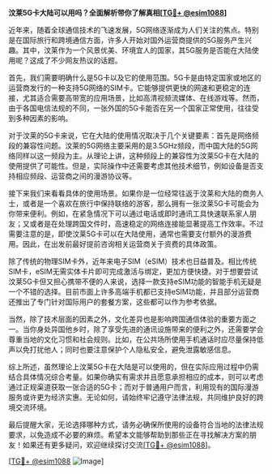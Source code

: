 **汶莱5G卡大陆可以用吗？全面解析带你了解真相[[TG💪+ @esim1088](https://t.me/s/esim1088)]**

近年来，随着全球通信技术的飞速发展，5G网络逐渐成为人们关注的焦点。特别是在国际旅行和跨境通信方面，许多人开始对国外运营商提供的5G服务产生兴趣。其中，汶莱作为一个风景优美、环境宜人的国家，其5G服务是否能在大陆使用呢？这成了不少网友热议的话题。

首先，我们需要明确什么是5G卡以及它的使用范围。5G卡是由特定国家或地区的运营商发行的一种支持5G网络的SIM卡。它能够提供更快的网速和更稳定的连接，尤其适合需要高带宽的应用场景，比如高清视频流媒体、在线游戏等。然而，由于各国电信法规的不同，一张外国的5G卡能否在另一个国家正常使用，往往受到多种因素的影响。

对于汶莱的5G卡来说，它在大陆的使用情况取决于几个关键要素：首先是网络频段的兼容性问题。汶莱的5G网络主要采用的是3.5GHz频段，而中国大陆的5G网络同样以这一频段为主。从理论上讲，这种频段上的兼容性为汶莱5G卡在大陆的使用提供了可能性。但是，实际操作中还需要考虑其他技术细节，例如设备是否支持相应频段、运营商之间的漫游协议等。

接下来我们来看看具体的使用场景。如果你是一位经常往返于汶莱和大陆的商务人士，或者是一个喜欢在旅行中保持联络的游客，那么拥有一张汶莱5G卡可能会为你带来便利。例如，在紧急情况下可以通过电话或即时通讯工具快速联系家人朋友；又或者是在处理跨国文件时，高速稳定的网络连接能显著提高工作效率。不过需要注意的是，即使汶莱5G卡可以在大陆使用，通常也需要支付额外的漫游费用。因此，在出发前最好提前咨询相关运营商关于资费的具体政策。

除了传统的物理SIM卡外，近年来电子SIM（eSIM）技术也日益普及。相比传统SIM卡，eSIM无需实体卡片即可完成激活与绑定，更加方便快捷。对于想要尝试汶莱5G卡但又担心携带不便的人来说，选择一款支持eSIM功能的智能手机无疑是一个不错的选择。目前市面上许多高端手机都已支持eSIM功能，并且部分运营商还推出了专门针对国际用户的套餐方案，这些都可以作为参考依据。

当然，除了技术层面的因素之外，文化差异也是影响跨国通信体验的重要方面之一。当你身处异国他乡时，除了享受先进的通讯设施带来的便利之外，还需要学会尊重当地的文化习惯和社会规则。比如，在公共场所使用手机通话时应尽量保持低声以免打扰他人；同时也要注意保护个人隐私安全，避免泄露敏感信息。

综上所述，虽然理论上汶莱5G卡在大陆是可以使用的，但在实际应用过程中仍需结合具体情况综合考量。如果你确实有需求并且愿意承担相应的成本，则可以考虑通过正规渠道获取一张合适的5G卡；而对于普通用户而言，利用现有的国际漫游服务或许更为经济实惠。无论如何，请始终牢记遵守法律法规，共同维护良好的跨境交流环境。

最后提醒大家，无论选择哪种方式，请务必确保所使用的设备符合当地的法律法规要求，以免造成不必要的麻烦。希望本文能够帮助到那些正在寻找解决方案的朋友！如果还有更多疑问，欢迎继续探讨交流[[TG💪+ @esim1088](https://t.me/s/esim1088)]。

[[TG💪+ @esim1088](https://t.me/s/esim1088) ![Image](https://i.postimg.cc/4NQfJmqS/Snipaste-2025-05-13-00-14-12.png)]
